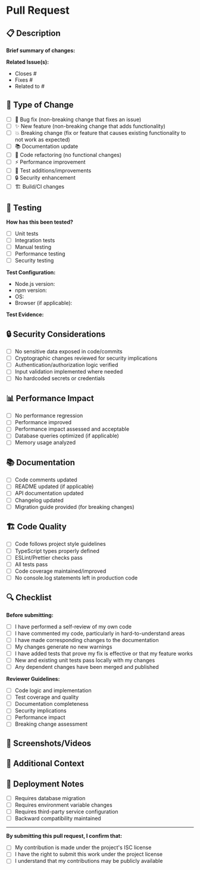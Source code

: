 # Pull Request

## 📋 **Description**

**Brief summary of changes:**


**Related Issue(s):**
- Closes #
- Fixes #
- Related to #

## 🔄 **Type of Change**

- [ ] 🐛 Bug fix (non-breaking change that fixes an issue)
- [ ] ✨ New feature (non-breaking change that adds functionality)
- [ ] 💥 Breaking change (fix or feature that causes existing functionality to not work as expected)
- [ ] 📚 Documentation update
- [ ] 🔧 Code refactoring (no functional changes)
- [ ] ⚡ Performance improvement
- [ ] 🧪 Test additions/improvements
- [ ] 🔒 Security enhancement
- [ ] 🏗️ Build/CI changes

## 🧪 **Testing**

**How has this been tested?**
- [ ] Unit tests
- [ ] Integration tests
- [ ] Manual testing
- [ ] Performance testing
- [ ] Security testing

**Test Configuration:**
- Node.js version:
- npm version:
- OS:
- Browser (if applicable):

**Test Evidence:**
<!-- Attach screenshots, logs, or test output if applicable -->

## 🔒 **Security Considerations**

- [ ] No sensitive data exposed in code/commits
- [ ] Cryptographic changes reviewed for security implications
- [ ] Authentication/authorization logic verified
- [ ] Input validation implemented where needed
- [ ] No hardcoded secrets or credentials

## 📊 **Performance Impact**

- [ ] No performance regression
- [ ] Performance improved
- [ ] Performance impact assessed and acceptable
- [ ] Database queries optimized (if applicable)
- [ ] Memory usage analyzed

## 📚 **Documentation**

- [ ] Code comments updated
- [ ] README updated (if applicable)
- [ ] API documentation updated
- [ ] Changelog updated
- [ ] Migration guide provided (for breaking changes)

## 🏗️ **Code Quality**

- [ ] Code follows project style guidelines
- [ ] TypeScript types properly defined
- [ ] ESLint/Prettier checks pass
- [ ] All tests pass
- [ ] Code coverage maintained/improved
- [ ] No console.log statements left in production code

## 🔍 **Checklist**

**Before submitting:**
- [ ] I have performed a self-review of my own code
- [ ] I have commented my code, particularly in hard-to-understand areas
- [ ] I have made corresponding changes to the documentation
- [ ] My changes generate no new warnings
- [ ] I have added tests that prove my fix is effective or that my feature works
- [ ] New and existing unit tests pass locally with my changes
- [ ] Any dependent changes have been merged and published

**Reviewer Guidelines:**
- [ ] Code logic and implementation
- [ ] Test coverage and quality
- [ ] Documentation completeness
- [ ] Security implications
- [ ] Performance impact
- [ ] Breaking change assessment

## 📸 **Screenshots/Videos**

<!-- If applicable, add screenshots or videos to help explain your changes -->

## 🔗 **Additional Context**

<!-- Add any other context about the pull request here -->

## 🚀 **Deployment Notes**

<!-- Any special considerations for deployment -->
- [ ] Requires database migration
- [ ] Requires environment variable changes
- [ ] Requires third-party service configuration
- [ ] Backward compatibility maintained

---

**By submitting this pull request, I confirm that:**
- [ ] My contribution is made under the project's ISC license
- [ ] I have the right to submit this work under the project license
- [ ] I understand that my contributions may be publicly available 